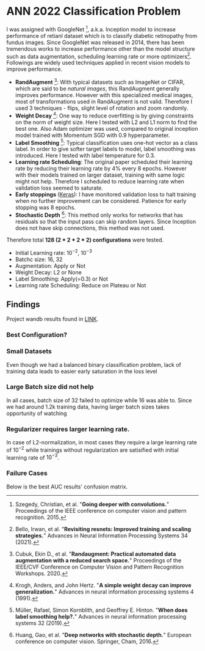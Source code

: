 # ANN 2022 Classification Problem

I was assigned with GoogleNet [^1], a.k.a. Inception model to increase performance of retianl dataset which is to classify diabetic retinopathy from fundus images.
Since GoogleNet was released in 2014, there has been tremendous works to increase performance other than the model structure such as data augmentation, scheduling learning rate or more optimizers[^2]. Followings are widely used techniques applied in recent vision models to improve performance.

+ **RandAugment** [^3]: With typical datasets such as ImageNet or CIFAR, which are said to be _natural images_, this RandAugment generally improves performance. However with this specialized medical images, most of transformations used in RandAugment is not valid. Therefore I used 3 techniques - flips, slight level of rotation and zoom randomly.
+ **Weight Decay** [^4]: One way to reduce overfitting is by giving constraints on the norm of weight size. Here I tested with L2 and L1 norm to find the best one. Also Adam optimizer was used, compared to original inception model trained with Momentum SGD with 0.9 hyperparameter.
+ **Label Smoothing** [^5]: Typical classification uses one-hot vector as a class label. In order to give softer target labels to model, label smoothing was introduced. Here I tested with label temperature for 0.3.
+ **Learning rate Scheduling**: The original paper scheduled their learning rate by reducing their learning rate by 4% every 8 epochs. However with their models trained on larger dataset, training with same logic might not help. Therefore I scheduled to reduce learning rate when validation loss seemed to saturate.
+ **Early stoppings** ([Keras](https://keras.io/api/callbacks/early_stopping/)): I have monitored validation loss to halt training when no further improvement can be considered. Patience for early stopping was 8 epochs.
+ **Stochastic Depth** [^6]: This method only works for networks that has residuals so that the input pass can skip random layers. Since Inception does not have skip connections, this method was not used.

Therefore total **128 (2 * 2 * 2 * 2) configurations** were tested.
+ Initial Learning rate: $10^{-2}$, $10^{-3}$
+ Batchc size: 16, 32
+ Augmentation: Apply or Not
+ Weight Decay: L2 or None
+ Label Smoothing: Apply(=0.3) or Not
+ Learning rate Scheduling: Reduce on Plateau or Not


## Findings
Project wandb results found in [LINK](https://wandb.ai/1pha/ann-2022).
### Best Configuration?

### Small Datasets
Even though we had a balanced binary classification problem, lack of training data leads to easier early saturation in the loss level

### Large Batch size did not help

In all cases, batch size of 32 failed to optimize while 16 was able to. Since we had around 1.2k training data, having larger batch sizes takes opportunity of watching 

### Regularizer requires larger learning rate.
In case of L2-normalization, in most cases they require a large learning rate of $10^{-2}$ while trainings without regularization are satisified with initial learning rate of $10^{-3}$.

### Failure Cases

Below is the best AUC results' confusion matrix.

[^1]: Szegedy, Christian, et al. "**Going deeper with convolutions.**" Proceedings of the IEEE conference on computer vision and pattern recognition. 2015.
[^2]: Bello, Irwan, et al. "**Revisiting resnets: Improved training and scaling strategies.**" Advances in Neural Information Processing Systems 34 (2021).
[^3]: Cubuk, Ekin D., et al. "**Randaugment: Practical automated data augmentation with a reduced search space.**" Proceedings of the IEEE/CVF Conference on Computer Vision and Pattern Recognition Workshops. 2020.
[^4]: Krogh, Anders, and John Hertz. "**A simple weight decay can improve generalization.**" Advances in neural information processing systems 4 (1991).
[^5]: Müller, Rafael, Simon Kornblith, and Geoffrey E. Hinton. "**When does label smoothing help?.**" Advances in neural information processing systems 32 (2019).
[^6]: Huang, Gao, et al. "**Deep networks with stochastic depth.**" European conference on computer vision. Springer, Cham, 2016.
